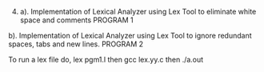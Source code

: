 4. a). Implementation of Lexical Analyzer using Lex Tool to eliminate white space and comments PROGRAM 1

b). Implementation of Lexical Analyzer using Lex Tool to ignore redundant spaces, tabs and new lines. PROGRAM 2

To run a lex file do,
lex pgm1.l then
gcc lex.yy.c then
./a.out
